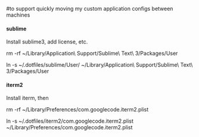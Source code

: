 #to support quickly moving my custom application configs between machines


#### sublime
Install sublime3, add license, etc.

rm -rf ~/Library/Application\ Support/Sublime\ Text\ 3/Packages/User


ln -s ~/.dotfiles/sublime/User/ ~/Library/Application\ Support/Sublime\ Text\ 3/Packages/User



#### iterm2
Install iterm, then

rm -rf ~/Library/Preferences/com.googlecode.iterm2.plist

ln -s ~/.dotfiles/iterm2/com.googlecode.iterm2.plist ~/Library/Preferences/com.googlecode.iterm2.plist


